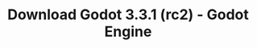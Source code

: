 ---
# Generated by /tools/generators/src/download_archive_generator !!! do not edit by hand !!!
title: 'Download Godot 3.3.1 (rc2) - Godot Engine'
type: 'download/archive'
name: '3.3.1'
flavor: 'rc2'
release_date: '2021-05-15T03:00:00-00:00'
release_notes: 'article/release-candidate-godot-3-3-1-rc-2/'
primaryPlatforms:
  - 'android.apk'
  - 'macos.universal'
  - 'windows.64'
  - 'linux_server.headless.64'
  - 'web'
  - 'templates'
links:
  android.apk:
    name: 'android.apk'
    title: 'Android'
    caption: 'Universal APK (ARM64 + ARMv7 + x86_64 + x86)'
    tags:
      - 'APK download'
      - 'ARM64/v7'
      - 'x86 (64 & 32 bit)'
    hosts:
      github_builds:
        regular: 'https://github.com/godotengine/godot-builds/releases/download/3.3.1-rc2/Godot_v3.3.1-rc2_android_editor.apk'
        mono: '#'
      github:
        regular: 'https://github.com/godotengine/godot/releases/download/3.3.1-rc2/Godot_v3.3.1-rc2_android_editor.apk'
        mono: '#'
  macos.universal:
    name: 'macos.universal'
    title: 'macOS'
    caption: 'Universal (x86_64 + Apple Silicon)'
    tags:
      - 'Intel/Apple Silicon'
      - '64 bit'
    hosts:
      github_builds:
        regular: 'https://github.com/godotengine/godot-builds/releases/download/3.3.1-rc2/Godot_v3.3.1-rc2_osx.universal.zip'
        mono: 'https://github.com/godotengine/godot-builds/releases/download/3.3.1-rc2/Godot_v3.3.1-rc2_mono_osx.universal.zip'
      github:
        regular: 'https://github.com/godotengine/godot/releases/download/3.3.1-rc2/Godot_v3.3.1-rc2_osx.universal.zip'
        mono: 'https://github.com/godotengine/godot/releases/download/3.3.1-rc2/Godot_v3.3.1-rc2_mono_osx.universal.zip'
  windows.64:
    name: 'windows.64'
    title: 'Windows'
    caption: 'Standard (x86_64)'
    tags:
      - '64 bit'
    hosts:
      github_builds:
        regular: 'https://github.com/godotengine/godot-builds/releases/download/3.3.1-rc2/Godot_v3.3.1-rc2_win64.exe.zip'
        mono: 'https://github.com/godotengine/godot-builds/releases/download/3.3.1-rc2/Godot_v3.3.1-rc2_mono_win64.zip'
      github:
        regular: 'https://github.com/godotengine/godot/releases/download/3.3.1-rc2/Godot_v3.3.1-rc2_win64.exe.zip'
        mono: 'https://github.com/godotengine/godot/releases/download/3.3.1-rc2/Godot_v3.3.1-rc2_mono_win64.zip'
  linux_server.headless.64:
    name: 'linux_server.headless.64'
    title: 'Linux Server'
    caption: 'Headless (x86_64)'
    tags:
      - '64 bit'
      - 'Headless'
    hosts:
      github_builds:
        regular: 'https://github.com/godotengine/godot-builds/releases/download/3.3.1-rc2/Godot_v3.3.1-rc2_linux_headless.64.zip'
        mono: 'https://github.com/godotengine/godot-builds/releases/download/3.3.1-rc2/Godot_v3.3.1-rc2_mono_linux_headless_64.zip'
      github:
        regular: 'https://github.com/godotengine/godot/releases/download/3.3.1-rc2/Godot_v3.3.1-rc2_linux_headless.64.zip'
        mono: 'https://github.com/godotengine/godot/releases/download/3.3.1-rc2/Godot_v3.3.1-rc2_mono_linux_headless_64.zip'
  web:
    name: 'web'
    title: 'Web editor'
    caption: ''
    tags:
      - 'Self-hosted'
      - 'Cross-platform'
    hosts:
      github_builds:
        regular: 'https://github.com/godotengine/godot-builds/releases/download/3.3.1-rc2/Godot_v3.3.1-rc2_web_editor.zip'
        mono: '#'
      github:
        regular: 'https://github.com/godotengine/godot/releases/download/3.3.1-rc2/Godot_v3.3.1-rc2_web_editor.zip'
        mono: '#'
  linux.64:
    name: 'linux.64'
    title: 'Linux'
    caption: 'Standard (x86_64)'
    tags:
      - '64 bit'
    hosts:
      github_builds:
        regular: 'https://github.com/godotengine/godot-builds/releases/download/3.3.1-rc2/Godot_v3.3.1-rc2_x11.64.zip'
        mono: 'https://github.com/godotengine/godot-builds/releases/download/3.3.1-rc2/Godot_v3.3.1-rc2_mono_x11_64.zip'
      github:
        regular: 'https://github.com/godotengine/godot/releases/download/3.3.1-rc2/Godot_v3.3.1-rc2_x11.64.zip'
        mono: 'https://github.com/godotengine/godot/releases/download/3.3.1-rc2/Godot_v3.3.1-rc2_mono_x11_64.zip'
  linux.32:
    name: 'linux.32'
    title: 'Linux'
    caption: 'Standard (x86)'
    tags:
      - '32 bit'
    hosts:
      github_builds:
        regular: 'https://github.com/godotengine/godot-builds/releases/download/3.3.1-rc2/Godot_v3.3.1-rc2_x11.32.zip'
        mono: 'https://github.com/godotengine/godot-builds/releases/download/3.3.1-rc2/Godot_v3.3.1-rc2_mono_x11_32.zip'
      github:
        regular: 'https://github.com/godotengine/godot/releases/download/3.3.1-rc2/Godot_v3.3.1-rc2_x11.32.zip'
        mono: 'https://github.com/godotengine/godot/releases/download/3.3.1-rc2/Godot_v3.3.1-rc2_mono_x11_32.zip'
  windows.32:
    name: 'windows.32'
    title: 'Windows'
    caption: 'Standard (x86)'
    tags:
      - '32 bit'
    hosts:
      github_builds:
        regular: 'https://github.com/godotengine/godot-builds/releases/download/3.3.1-rc2/Godot_v3.3.1-rc2_win32.exe.zip'
        mono: 'https://github.com/godotengine/godot-builds/releases/download/3.3.1-rc2/Godot_v3.3.1-rc2_mono_win32.zip'
      github:
        regular: 'https://github.com/godotengine/godot/releases/download/3.3.1-rc2/Godot_v3.3.1-rc2_win32.exe.zip'
        mono: 'https://github.com/godotengine/godot/releases/download/3.3.1-rc2/Godot_v3.3.1-rc2_mono_win32.zip'
  linux_server.64:
    name: 'linux_server.64'
    title: 'Linux Server'
    caption: 'Standard (x86_64)'
    tags:
      - '64 bit'
    hosts:
      github_builds:
        regular: 'https://github.com/godotengine/godot-builds/releases/download/3.3.1-rc2/Godot_v3.3.1-rc2_linux_server.64.zip'
        mono: 'https://github.com/godotengine/godot-builds/releases/download/3.3.1-rc2/Godot_v3.3.1-rc2_mono_linux_server_64.zip'
      github:
        regular: 'https://github.com/godotengine/godot/releases/download/3.3.1-rc2/Godot_v3.3.1-rc2_linux_server.64.zip'
        mono: 'https://github.com/godotengine/godot/releases/download/3.3.1-rc2/Godot_v3.3.1-rc2_mono_linux_server_64.zip'
  aar_library:
    name: 'aar_library'
    title: 'AAR library'
    caption: ''
    tags:
      - 'Android plugins'
      - 'Java'
      - 'Kotlin'
    hosts:
      github_builds:
        regular: 'https://github.com/godotengine/godot-builds/releases/download/3.3.1-rc2/godot-lib.3.3.1.rc2.release.aar'
        mono: 'https://github.com/godotengine/godot-builds/releases/download/3.3.1-rc2/godot-lib.3.3.1.rc2.mono.release.aar'
      github:
        regular: 'https://github.com/godotengine/godot/releases/download/3.3.1-rc2/godot-lib.3.3.1.rc2.release.aar'
        mono: 'https://github.com/godotengine/godot/releases/download/3.3.1-rc2/godot-lib.3.3.1.rc2.mono.release.aar'
  templates:
    name: 'templates'
    title: 'Export templates'
    caption: ''
    tags:
      - 'Used to export your games to all supported platforms'
    hosts:
      github_builds:
        regular: 'https://github.com/godotengine/godot-builds/releases/download/3.3.1-rc2/Godot_v3.3.1-rc2_export_templates.tpz'
        mono: 'https://github.com/godotengine/godot-builds/releases/download/3.3.1-rc2/Godot_v3.3.1-rc2_mono_export_templates.tpz'
      github:
        regular: 'https://github.com/godotengine/godot/releases/download/3.3.1-rc2/Godot_v3.3.1-rc2_export_templates.tpz'
        mono: 'https://github.com/godotengine/godot/releases/download/3.3.1-rc2/Godot_v3.3.1-rc2_mono_export_templates.tpz'
---